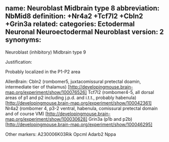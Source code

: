 name: Neuroblast Midbrain type 8
abbreviation: NbMid8
definition: +Nr4a2 +Tcf7l2 +Cbln2 +Grin3a
related:
categories: Ectodermal Neuronal Neuroectodermal Neuroblast
version: 2
synonyms:
---

Neuroblast (inhibitory) Midbrain type 9

Justification:

Probably localized in the P1-P2 area

AllenBrain:
Cbln2 (rombomer5, juxtacomissural pretectal doamin, intermediate tier of thalamus)
[http://developingmouse.brain-map.org/experiment/show/100076526]
Tcf7l2 (rombomer4-5, all dorsal areas of p1 and p2 including j.p.d. and i.t.t., probably habenula)
[http://developingmouse.brain-map.org/experiment/show/100042361]
Nr4a2 (rombomer 4, p3-2 ventral, habenula, comissural pretectal domain and of course VM)
[http://developingmouse.brain-map.org/experiment/show/100030628]
Grin3a (p1b and p2b)
[http://developingmouse.brain-map.org/experiment/show/100046295]

Other markers:
A230006K03Rik
Opcml
Adarb2
Nppa